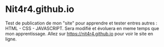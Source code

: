# Nit4r4.github.io
Test de publication de mon "site" pour apprendre et tester entres autres : HTML - CSS - JAVASCRIPT. 
Sera modifié et évoluera en meme temps que mon apprentissage.
Allez sur https://nit4r4.github.io pour voir le site en ligne.
